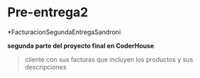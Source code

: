 # Pre-entrega2
*FacturacionSegundaEntregaSandroni

**segunda parte del proyecto final en CoderHouse**

>cliente con sus facturas que incluyen los productos y sus descripciones


